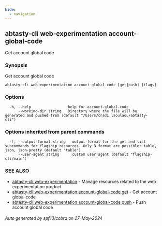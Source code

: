 ```yaml
---
hide:
  - navigation
---
```

## abtasty-cli web-experimentation account-global-code

Get account global code

### Synopsis

Get account global code

```
abtasty-cli web-experimentation account-global-code [get|push] [flags]
```

### Options

```
  -h, --help                 help for account-global-code
      --working-dir string   Directory where the file will be generated and pushed from (default "/Users/chadi.laoulaou/abtasty-cli")
```

### Options inherited from parent commands

```
  -f, --output-format string   output format for the get and list subcommands for flagship resources. Only 3 format are possible: table, json, json-pretty (default "table")
      --user-agent string      custom user agent (default "flagship-cli/main")
```

### SEE ALSO

* [abtasty-cli web-experimentation](abtasty-cli_web-experimentation.md)	 - Manage resources related to the web experimentation product
* [abtasty-cli web-experimentation account-global-code get](abtasty-cli_web-experimentation_account-global-code_get.md)	 - Get account global code
* [abtasty-cli web-experimentation account-global-code push](abtasty-cli_web-experimentation_account-global-code_push.md)	 - Push account global code

###### Auto generated by spf13/cobra on 27-May-2024
